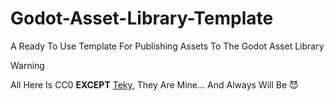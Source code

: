 # Godot-Asset-Library-Template
A Ready To Use Template For Publishing Assets To The Godot Asset Library

> [!WARNING]
> All Here Is CC0 **EXCEPT** [Teky](Multimedia/Others/Teky.jpg), They Are Mine... And Always Will Be 😈